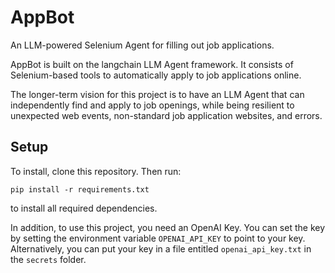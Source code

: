 # AppBot

An LLM-powered Selenium Agent for filling out job applications.

AppBot is built on the langchain LLM Agent framework. It consists of Selenium-based tools to automatically apply to job applications online.

The longer-term vision for this project is to have an LLM Agent that can independently find and apply to job openings, while being resilient to unexpected web events, non-standard job application websites, and errors.

## Setup

To install, clone this repository. Then run:

`pip install -r requirements.txt`

to install all required dependencies. 

In addition, to use this project, you need an OpenAI Key. You can set the key by setting the environment variable `OPENAI_API_KEY` to point to your key. Alternatively, you can put your key in a file entitled `openai_api_key.txt` in the `secrets` folder.
